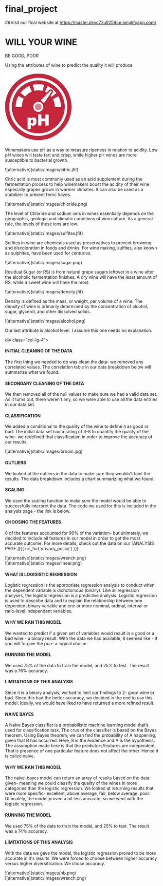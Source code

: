 # final_project

##Visit our final website at https://master.dxyc7zu9259ce.amplifyapp.com/



# WILL YOUR WINE  
BE <span id="js-rotating">GOOD, POOR</span>

Using the attributes of wine to predict the quality it will produce

![ph](static/images/ph_pic.jfif)



Winemakers use pH as a way to measure ripeness in relation to acidity. Low pH wines will taste tart and crisp, while higher pH wines are more susceptible to bacterial growth.

</div>

</div>

</div>

<div class="swiper-slide">

<div class="card">![alternative](static/images/citric.jfif)

<div class="card-body">

Citric acid is most commonly used as an acid supplement during the fermentation process to help winemakers boost the acidity of their wine especially grapes grown in warmer climates. It can also be used as a stabilizer to prevent ferric hazes.

</div>

</div>

</div>

<div class="swiper-slide">

<div class="card">![alternative](static/images/chloride.png)

<div class="card-body">

The level of Chloride and sodium ions in wines essentially depends on the geographic, geologic and climatic conditions of vine culture. As a general rule, the levels of these ions are low.

</div>

</div>

</div>

<div class="swiper-slide">

<div class="card">![alternative](static/images/sulfites.jfif)

<div class="card-body">

Sulfites in wine are chemicals used as preservatives to prevent browning and discoloration in foods and drinks. For wine making, sulfites, also known as sulphites, have been used for centuries.

</div>

</div>

</div>

<div class="swiper-slide">

<div class="card">![alternative](static/images/sugar.png)

<div class="card-body">

Residual Sugar (or RS) is from natural grape sugars leftover in a wine after the alcoholic fermentation finishes. A dry wine will have the least amount of RS, while a sweet wine will have the most.

</div>

</div>

</div>

<div class="swiper-slide">

<div class="card">![alternative](static/images/density.jfif)

<div class="card-body">

Density is defined as the mass, or weight, per volume of a wine. The density of wine is primarily determined by the concentration of alcohol, sugar, glycerol, and other dissolved solids.

</div>

</div>

</div>

<div class="swiper-slide">

<div class="card">![alternative](static/images/alcohol.png)

<div class="card-body">

Our last attribute is alcohol level. I assume this one needs no explanation.

</div>

</div>

</div>
div class="col-lg-4">

<div class="card left-pane first">

<div class="card-body">

<div class="text-wrapper">

#### INITIAL CLEANING OF THE DATA

The first thing we needed to do was clean the data- we removed any correlated values. The correlation table in our data breakdown below will summarize what we found.

</div>

</div>

</div>

<div class="card left-pane">

<div class="card-body">

<div class="text-wrapper">

#### SECONDARY CLEANING OF THE DATA

We then removed all of the null values to make sure we had a valid data set. As it turns out, there weren't any, so we were able to use all the data entries in our data set.

</div>

</div>

</div>

<div class="card left-pane">

<div class="card-body">

<div class="text-wrapper">

#### CLASSIFICATION

We added a conditional to the quality of the wine to define it as good or bad. The initial data set had a rating of 3-8 to quantify the quality of the wine- we redefined that classification in order to improve the accuracy of our results.

</div>

</div>

</div>

<div class="col-lg-4">![alternative](static/images/broom.jpg)</div>

<div class="col-lg-4">

<div class="card right-pane first">

<div class="card-body">

<div class="text-wrapper">

#### OUTLIERS

We looked at the outliers in the data to make sure they wouldn't taint the results. The data breakdown includes a chart summarizing what we found.

</div>

</div>

</div>

<div class="card right-pane">

<div class="card-body">

<div class="text-wrapper">

#### SCALING

We used the scaling function to make sure the model would be able to successfully interpret the data. The code we used for this is included in the analysis page - the link is below.

</div>

</div>

</div>

<div class="card right-pane">

<div class="card-body">

<div class="text-wrapper">

#### CHOOSING THE FEATURES

8 of the features accounted for 90% of the variation- but ultimately, we decided to include all features in our model in order to get the most accurate outcome. For more details, check out the data on our [ANALYSIS PAGE.]({{ url_for('privacy_policy') }}).

</div>

</div>

</div>

</div>

<div class="tab-pane fade" id="tab-2" role="tabpanel" aria-labelledby="tab-2">

<div class="container">

<div class="row">

<div class="col-md-4">![alternative](static/images/wrench.png)</div>

<div class="col-md-8">

<div class="text-area">![alternative](static/images/linear.png)</div>

<div class="icon-cards-area">

<div class="card">

<div class="card-body">

#### WHAT IS LOGIGISTIC REGRESSION

Logistic regression is the appropriate regression analysis to conduct when the dependent variable is dichotomous (binary). Like all regression analyses, the logistic regression is a predictive analysis. Logistic regression is used to describe data and to explain the relationship between one dependent binary variable and one or more nominal, ordinal, interval or ratio-level independent variables.

</div>

</div>

<div class="card">

<div class="card-body">

#### WHY WE RAN THIS MODEL

We wanted to predict if a given set of variables would result in a good or a bad wine - a binary result. With the data we had available, it seemed like - if you will forgive the pun- a logical choice.

</div>

</div>

<div class="card">

<div class="card-body">

#### RUNNING THE MODEL

We used 75% of the data to train the model, and 25% to test. The result was a 76% accuracy.

</div>

</div>

<div class="card">

<div class="card-body">

#### LIMITATIONS OF THIS ANALYSIS

Since it is a binary analysis, we had to limit our findings to 2- good wine or bad. Since this had the better accuracy, we decided in the end to use this model. Ideally, we would have liked to have returned a more refined result.

</div>

</div>

</div>

</div>

</div>

</div>

</div>

<div class="tab-pane fade" id="tab-3" role="tabpanel" aria-labelledby="tab-3">

<div class="container">

<div class="row">

<div class="col-md-8">

<div class="icon-cards-area">

<div class="card">

<div class="card-body">

#### NAIVE BAYES

A Naive Bayes classifier is a probabilistic machine learning model that’s used for classification task. The crux of the classifier is based on the Bayes theorem. Using Bayes theorem, we can find the probability of A happening, given that B has occurred. Here, B is the evidence and A is the hypothesis. The assumption made here is that the predictors/features are independent. That is presence of one particular feature does not affect the other. Hence it is called naive.

</div>

</div>

<div class="card">

<div class="card-body">

#### WHY WE RAN THIS MODEL

The naive-bayes model can return an array of results based on the data given- meaning we could classify the quality of the wines in more categories than the logistic regression. We looked at returning results that were more specific- excellent, above average, fair, below average, poor. Ultimately, the model proved a bit less accurate, so we went with the logistic regression.

</div>

</div>

<div class="card">

<div class="card-body">

#### RUNNING THE MODEL

We used 75% of the data to train the model, and 25% to test. The result was a 74% accuracy.

</div>

</div>

<div class="card">

<div class="card-body">

#### LIMITATIONS OF THIS ANALYSIS

With the data we gave the model, the logistic regression proved to be more accurate in it's results. We were forced to choose between higher accuracy versus higher diversification. We chose accuracy.

</div>

</div>

</div>

<div class="text-area">![alternative](static/images/nb.png)</div>

</div>

<div class="col-md-4">![alternative](static/images/wrench.png)</div>

</div>

</div>

</div>
